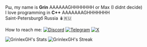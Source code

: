 Рш, my name is **Grin** AAAAAAGHHHHHHH or Max (I didnt decide)  
I love programming in **C++** AAAAAAAGHHHHHHH  
Saint-Petersburgб Russia 🪆🇷🇺


How to reach me:
[![Discord](https://img.shields.io/badge/Discord-5865F2?logo=discord&logoColor=white)](https://discordapp.com/users/481061464342265856)
[![Telegram](https://img.shields.io/badge/Telegram-26A5E4?logo=telegram&logoColor=white)](https://t.me/grintgz)
[![X](https://img.shields.io/badge/X-000000?logo=x&logoColor=white)](https://x.com/GrinlexTw)


![GrinlexGH's Stats](https://github-readme-stats.vercel.app/api?username=GrinlexGH&theme=dark&show_icons=true&hide_border=true&count_private=true)
![GrinlexGH's Streak](https://github-readme-streak-stats.herokuapp.com/?user=GrinlexGH&theme=dark&hide_border=true)
